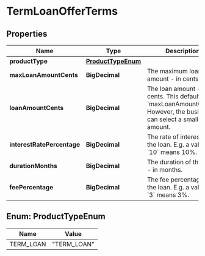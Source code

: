 

# TermLoanOfferTerms


## Properties

| Name | Type | Description | Notes |
|------------ | ------------- | ------------- | -------------|
|**productType** | [**ProductTypeEnum**](#ProductTypeEnum) |  |  |
|**maxLoanAmountCents** | **BigDecimal** | The maximum loan amount - in cents. |  |
|**loanAmountCents** | **BigDecimal** | The loan amount - in cents. This defaults to &#x60;maxLoanAmountCents&#x60;. However, the business can select a smaller amount. |  |
|**interestRatePercentage** | **BigDecimal** | The rate of interest on the loan. E.g. a value of &#x60;10&#x60; means 10%. |  |
|**durationMonths** | **BigDecimal** | The duration of the loan - in months. |  |
|**feePercentage** | **BigDecimal** | The fee percentage on the loan. E.g. a value of &#x60;3&#x60; means 3%. |  |



## Enum: ProductTypeEnum

| Name | Value |
|---- | -----|
| TERM_LOAN | &quot;TERM_LOAN&quot; |




